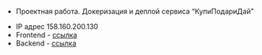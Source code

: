 * Проектная работа. Докеризация и деплой сервиса “КупиПодариДай”

- IP адрес 158.160.200.130
- Frontend -  [ссылка](https://edu.artmeta.ru/)
- Backend - [ссылка](https://api.edu.artmeta.ru/)
